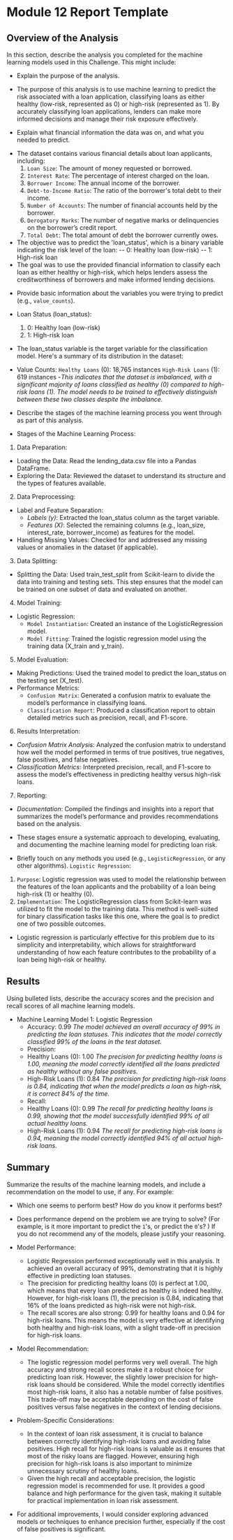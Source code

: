 # Module 12 Report Template

## Overview of the Analysis

In this section, describe the analysis you completed for the machine learning models used in this Challenge. This might include:

* Explain the purpose of the analysis.
- The purpose of this analysis is to use machine learning to predict the risk associated with a loan application, classifying loans as either healthy (low-risk, represented as 0) or high-risk (represented as 1). By accurately classifying loan applications, lenders can make more informed decisions and manage their risk exposure effectively.

* Explain what financial information the data was on, and what you needed to predict.
- The dataset contains various financial details about loan applicants, including:
    1. `Loan Size`: The amount of money requested or borrowed.
    2. `Interest Rate`: The percentage of interest charged on the loan.
    3. `Borrower Income`: The annual income of the borrower.
    4. `Debt-to-Income Ratio`: The ratio of the borrower's total debt to their income.
    5. `Number of Accounts`: The number of financial accounts held by the borrower.
    6. `Derogatory Marks`: The number of negative marks or delinquencies on the borrower’s credit report.
    7. `Total Debt`: The total amount of debt the borrower currently owes.
- The objective was to predict the 'loan_status', which is a binary variable indicating the risk level of the loan:
-- 0: Healthy loan (low-risk)
-- 1: High-risk loan
- The goal was to use the provided financial information to classify each loan as either healthy or high-risk, which helps lenders assess the creditworthiness of borrowers and make informed lending decisions.
  
* Provide basic information about the variables you were trying to predict (e.g., `value_counts`).
- Loan Status (loan_status):
    1. 0: Healthy loan (low-risk)
    2. 1: High-risk loan
- The loan_status variable is the target variable for the classification model. Here's a summary of its distribution in the dataset:

- Value Counts:
    `Healthy Loans` (0): 18,765 instances
    `High-Risk Loans` (1): 619 instances
-_This indicates that the dataset is imbalanced, with a significant majority of loans classified as healthy (0) compared to high-risk loans (1). The model needs to be trained to effectively distinguish between these two classes despite the imbalance._


* Describe the stages of the machine learning process you went through as part of this analysis.

- Stages of the Machine Learning Process:

1. Data Preparation:
- Loading the Data: Read the lending_data.csv file into a Pandas DataFrame.
- Exploring the Data: Reviewed the dataset to understand its structure and the types of features available.

2. Data Preprocessing:
- Label and Feature Separation:
    - _Labels (y)_: Extracted the loan_status column as the target variable.
    - _Features (X)_: Selected the remaining columns (e.g., loan_size, interest_rate, borrower_income) as features for the model.
- Handling Missing Values: Checked for and addressed any missing values or anomalies in the dataset (if applicable).

3. Data Splitting:
- Splitting the Data: Used train_test_split from Scikit-learn to divide the data into training and testing sets. This step ensures that the model can be trained on one subset of data and evaluated on another.

4. Model Training:
- Logistic Regression:
    - `Model Instantiation`: Created an instance of the LogisticRegression model.
    - `Model Fitting`: Trained the logistic regression model using the training data (X_train and y_train).

5. Model Evaluation:
- Making Predictions: Used the trained model to predict the loan_status on the testing set (X_test).
- Performance Metrics:
    - `Confusion Matrix`: Generated a confusion matrix to evaluate the model’s performance in classifying loans.
    - `Classification Report`: Produced a classification report to obtain detailed metrics such as precision, recall, and F1-score.

6. Results Interpretation:
- _Confusion Matrix Analysis_: Analyzed the confusion matrix to understand how well the model performed in terms of true positives, true negatives, false positives, and false negatives.
- _Classification Metrics_: Interpreted precision, recall, and F1-score to assess the model’s effectiveness in predicting healthy versus high-risk loans.

7. Reporting:
- _Documentation_: Compiled the findings and insights into a report that summarizes the model’s performance and provides recommendations based on the analysis.

- These stages ensure a systematic approach to developing, evaluating, and documenting the machine learning model for predicting loan risk.

* Briefly touch on any methods you used (e.g., `LogisticRegression`, or any other algorithms).
`Logistic Regression`:
1. `Purpose`: Logistic regression was used to model the relationship between the features of the loan applicants and the probability of a loan being high-risk (1) or healthy (0).
2. `Implementation`: The LogisticRegression class from Scikit-learn was utilized to fit the model to the training data. This method is well-suited for binary classification tasks like this one, where the goal is to predict one of two possible outcomes.

- Logistic regression is particularly effective for this problem due to its simplicity and interpretability, which allows for straightforward understanding of how each feature contributes to the probability of a loan being high-risk or healthy.

## Results

Using bulleted lists, describe the accuracy scores and the precision and recall scores of all machine learning models.

* Machine Learning Model 1: Logistic Regression
    * Accuracy: 0.99
      _The model achieved an overall accuracy of 99% in predicting the loan statuses. This indicates that the model correctly classified 99% of the loans in the test dataset._
    * Precision:
    - Healthy Loans (0): 1.00
    _The precision for predicting healthy loans is 1.00, meaning the model correctly identified all the loans predicted as healthy without any false positives._
    - High-Risk Loans (1): 0.84
    _The precision for predicting high-risk loans is 0.84, indicating that when the model predicts a loan as high-risk, it is correct 84% of the time._
    * Recall:
    - Healthy Loans (0): 0.99
    _The recall for predicting healthy loans is 0.99, showing that the model successfully identified 99% of all actual healthy loans._
    - High-Risk Loans (1): 0.94
    _The recall for predicting high-risk loans is 0.94, meaning the model correctly identified 94% of all actual high-risk loans._

## Summary

Summarize the results of the machine learning models, and include a recommendation on the model to use, if any. For example:

* Which one seems to perform best? How do you know it performs best?
* Does performance depend on the problem we are trying to solve? (For example, is it more important to predict the `1`'s, or predict the `0`'s? )
If you do not recommend any of the models, please justify your reasoning.


* Model Performance:

    * Logistic Regression performed exceptionally well in this analysis. It achieved an overall accuracy of 99%, demonstrating that it is highly effective in predicting loan statuses.
    * The precision for predicting healthy loans (0) is perfect at 1.00, which means that every loan predicted as healthy is indeed healthy. However, for high-risk loans (1), the precision is 0.84, indicating that 16% of the loans predicted as high-risk were not high-risk.
    * The recall scores are also strong: 0.99 for healthy loans and 0.94 for high-risk loans. This means the model is very effective at identifying both healthy and high-risk loans, with a slight trade-off in precision for high-risk loans.

* Model Recommendation:

    * The logistic regression model performs very well overall. The high accuracy and strong recall scores make it a robust choice for predicting loan risk. However, the slightly lower precision for high-risk loans should be considered. While the model correctly identifies most high-risk loans, it also has a notable number of false positives. This trade-off may be acceptable depending on the cost of false positives versus false negatives in the context of lending decisions.

* Problem-Specific Considerations:

    * In the context of loan risk assessment, it is crucial to balance between correctly identifying high-risk loans and avoiding false positives. High recall for high-risk loans is valuable as it ensures that most of the risky loans are flagged. However, ensuring high precision for high-risk loans is also important to minimize unnecessary scrutiny of healthy loans.
    * Given the high recall and acceptable precision, the logistic regression model is recommended for use. It provides a good balance and high performance for the given task, making it suitable for practical implementation in loan risk assessment.
     
* For additional improvements, I would consider exploring advanced models or techniques to enhance precision further, especially if the cost of false positives is significant.
